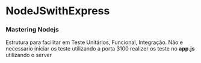 # NodeJSwithExpress

### Mastering Nodejs

<p>
Estrutura para facilitar em Teste Unitários, Funcional, Integração. Não e necessario iniciar os teste utilizando a porta 3100 realizer os teste no <strong>app.js</strong> utilizando o server</p>
